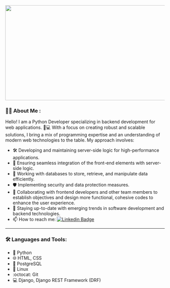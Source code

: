 <div align="center">
  <img src="https://media.giphy.com/media/dWesBcTLavkZuG35MI/giphy.gif" width="600" height="300"/>
</div>



### :man_technologist: About Me :
Hello! I am a Python Developer specializing in backend development for web applications. 🐍💻 With a focus on creating robust and scalable solutions, I bring a mix of programming expertise and an understanding of modern web technologies to the table. My approach involves:

- 🛠️ Developing and maintaining server-side logic for high-performance applications.
- 🔗 Ensuring seamless integration of the front-end elements with server-side logic.
- 💾 Working with databases to store, retrieve, and manipulate data efficiently.
- 🛡️ Implementing security and data protection measures.
- 🤝 Collaborating with frontend developers and other team members to establish objectives and design more functional, cohesive codes to enhance the user experience.
- 🚀 Staying up-to-date with emerging trends in software development and backend technologies.
- :mailbox: How to reach me: [![Linkedin Badge](https://img.shields.io/badge/-aleksey-blue?style=flat&logo=Linkedin&logoColor=white)](www.linkedin.com/in/aleksey-belov-2a6736295) 

---
### :hammer_and_wrench: Languages and Tools:

- :snake: Python
- :globe_with_meridians: HTML, CSS
- :elephant: PostgreSQL
- :penguin: Linux
- :octocat: Git
- :computer: Django, Django REST Framework (DRF)
<!--
**exetch/exetch** is a ✨ _special_ ✨ repository because its `README.md` (this file) appears on your GitHub profile.

Here are some ideas to get you started:

- 🔭 I’m currently working on ...
- 🌱 I’m currently learning ...
- 👯 I’m looking to collaborate on ...
- 🤔 I’m looking for help with ...
- 💬 Ask me about ...
- 📫 How to reach me: ...
- 😄 Pronouns: ...
- ⚡ Fun fact: ...
-->
